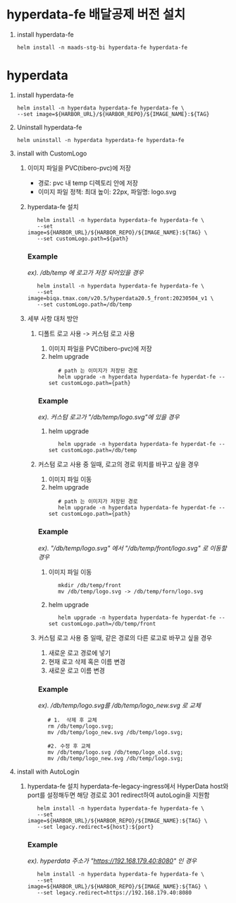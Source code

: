# hyperdata-fe 배달공제 버전 설치

1. install hyperdata-fe

   ```shell
   helm install -n maads-stg-bi hyperdata-fe hyperdata-fe
   ```

#

#

# hyperdata

1. install hyperdata-fe

   ```shell
   helm install -n hyperdata hyperdata-fe hyperdata-fe \
   --set image=${HARBOR_URL}/${HARBOR_REPO}/${IMAGE_NAME}:${TAG}
   ```

2. Uninstall hyperdata-fe
   ```shell
   helm uninstall -n hyperdata hyperdata-fe hyperdata-fe
   ```
3. install with CustomLogo

   1. 이미지 파일을 PVC(tibero-pvc)에 저장
      - 경로: pvc 내 temp 디렉토리 안에 저장
      - 이미지 파일 정책: 최대 높이: 22px, 파일명: logo.svg
   2. hyperdata-fe 설치

      ```shell
         helm install -n hyperdata hyperdata-fe hyperdata-fe \
         --set image=${HARBOR_URL}/${HARBOR_REPO}/${IMAGE_NAME}:${TAG} \
         --set customLogo.path=${path}
      ```

      ### Example

      _ex). /db/temp 에 로고가 저장 되어있을 경우_

      ```shell
         helm install -n hyperdata hyperdata-fe hyperdata-fe \
         --set image=biqa.tmax.com/v20.5/hyperdata20.5_front:20230504_v1 \
         --set customLogo.path=/db/temp
      ```

   3. 세부 사항 대처 방안

      1. 디폴트 로고 사용 -> 커스텀 로고 사용
         1. 이미지 파일을 PVC(tibero-pvc)에 저장
         2. helm upgrade
            ```shell
               # path 는 이미지가 저장된 경로
               helm upgrade -n hyperdata hyperdata-fe hyperdat-fe --set customLogo.path={path}
            ```
         ### Example
         _ex). 커스텀 로고가 "/db/temp/logo.svg"에 있을 경우_
         1. helm upgrade
            ```shell
               helm upgrade -n hyperdata hyperdata-fe hyperdat-fe --set customLogo.path=/db/temp
            ```
      2. 커스텀 로고 사용 중 일때, 로고의 경로 위치를 바꾸고 싶을 경우
         1. 이미지 파일 이동
         2. helm upgrade
            ```shell
               # path 는 이미지가 저장된 경로
               helm upgrade -n hyperdata hyperdata-fe hyperdat-fe --set customLogo.path={path}
            ```
         ### Example
         _ex). "/db/temp/logo.svg" 에서 "/db/temp/front/logo.svg" 로 이동할 경우_
         1. 이미지 파일 이동
            ```shell
               mkdir /db/temp/front
               mv /db/temp/logo.svg -> /db/temp/forn/logo.svg
            ```
         2. helm upgrade
            ```shell
               helm upgrade -n hyperdata hyperdata-fe hyperdat-fe --set customLogo.path=/db/temp/front
            ```
      3. 커스텀 로고 사용 중 일때, 같은 경로의 다른 로고로 바꾸고 싶을 경우

         1. 새로운 로고 경로에 넣기
         2. 현재 로고 삭제 혹은 이름 변경
         3. 새로운 로고 이름 변경

         ### Example

         _ex). /db/temp/logo.svg를 /db/temp/logo_new.svg 로 교체_

         ```shell
            # 1.  삭제 후 교체
            rm /db/temp/logo.svg;
            mv /db/temp/logo_new.svg /db/temp/logo.svg;

            #2. 수정 후 교체
            mv /db/temp/logo.svg /db/temp/logo_old.svg;
            mv /db/temp/logo_new.svg /db/temp/logo.svg;
         ```

4. install with AutoLogin
   1. hyperdata-fe 설치
      hyperdata-fe-legacy-ingress에서 HyperData host와 port를 설정해두면 해당 경로로 301 redirect하여 autoLogin을 지원함
      ```shell
         helm install -n hyperdata hyperdata-fe hyperdata-fe \
         --set image=${HARBOR_URL}/${HARBOR_REPO}/${IMAGE_NAME}:${TAG} \
         --set legacy.redirect=${host}:${port}
      ```
      ### Example
      _ex). hyperdata 주소가 "https://192.168.179.40:8080" 인 경우_
      ```shell
         helm install -n hyperdata hyperdata-fe hyperdata-fe \
         --set image=${HARBOR_URL}/${HARBOR_REPO}/${IMAGE_NAME}:${TAG} \
         --set legacy.redirect=https://192.168.179.40:8080
      ```
